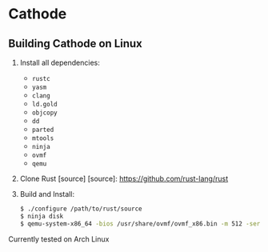 # Cathode

## Building Cathode on Linux

1. Install all dependencies:
	* `rustc`
	* `yasm`
	* `clang`
	* `ld.gold`
	* `objcopy`
	* `dd`
	* `parted`
	* `mtools`
	* `ninja`
	* `ovmf`
	* `qemu`

2. Clone Rust [source]
[source]: https://github.com/rust-lang/rust

3. Build and Install:
	```sh
	$ ./configure /path/to/rust/source
	$ ninja disk
	$ qemu-system-x86_64 -bios /usr/share/ovmf/ovmf_x86.bin -m 512 -serial stdio build/disk.img
	```

Currently tested on Arch Linux
